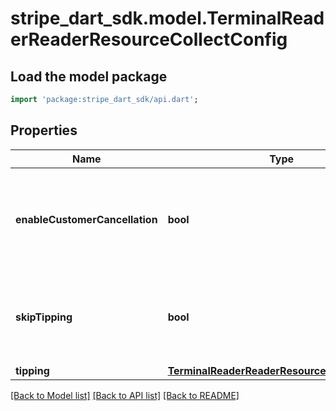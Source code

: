 # stripe_dart_sdk.model.TerminalReaderReaderResourceCollectConfig

## Load the model package
```dart
import 'package:stripe_dart_sdk/api.dart';
```

## Properties
Name | Type | Description | Notes
------------ | ------------- | ------------- | -------------
**enableCustomerCancellation** | **bool** | Enable customer-initiated cancellation when processing this payment. | [optional] 
**skipTipping** | **bool** | Override showing a tipping selection screen on this transaction. | [optional] 
**tipping** | [**TerminalReaderReaderResourceTippingConfig**](TerminalReaderReaderResourceTippingConfig.md) |  | [optional] 

[[Back to Model list]](../README.md#documentation-for-models) [[Back to API list]](../README.md#documentation-for-api-endpoints) [[Back to README]](../README.md)


